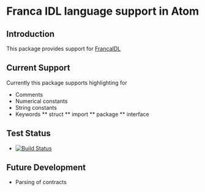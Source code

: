 # Franca IDL language support in Atom

## Introduction

This package provides support for
[FrancaIDL](https://github.com/franca/franca)

## Current Support

Currently this package supports highlighting for

* Comments
* Numerical constants
* String constants
* Keywords
** struct
** import
** package
** interface

## Test Status

* [![Build Status](https://travis-ci.org/flxm/language-franca.svg?branch=master)](https://travis-ci.org/flxm/language-franca)

## Future Development

* Parsing of contracts

